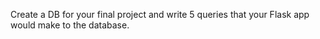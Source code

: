 Create a DB for your final project and write 5 queries that your Flask app would make to the database.
